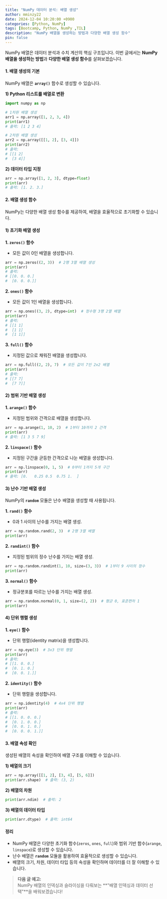 ```yaml
---
title: "NumPy 데이터 분석: 배열 생성"
author: mminzy22
date: 2024-12-04 10:20:00 +0900
categories: [Python, NumPy]
tags: [Bootcamp, Python, NumPy ,TIL]
description: "NumPy 배열을 생성하는 방법과 다양한 배열 생성 함수"
pin: false
---
```




NumPy 배열은 데이터 분석과 수치 계산의 핵심 구조입니다. 이번 글에서는 **NumPy 배열을 생성하는 방법**과 **다양한 배열 생성 함수**를 살펴보겠습니다.


#### 1. 배열 생성의 기본

NumPy 배열은 **`array()`** 함수로 생성할 수 있습니다.

**1) Python 리스트를 배열로 변환**
```python
import numpy as np

# 1차원 배열 생성
arr1 = np.array([1, 2, 3, 4])
print(arr1)
# 출력: [1 2 3 4]

# 2차원 배열 생성
arr2 = np.array([[1, 2], [3, 4]])
print(arr2)
# 출력:
# [[1 2]
#  [3 4]]
```

**2) 데이터 타입 지정**
```python
arr = np.array([1, 2, 3], dtype=float)
print(arr)
# 출력: [1. 2. 3.]
```


#### 2. 배열 생성 함수

NumPy는 다양한 배열 생성 함수를 제공하여, 배열을 효율적으로 초기화할 수 있습니다.


#### 1) 초기화 배열 생성

**1. `zeros()` 함수**
- 모든 값이 0인 배열을 생성합니다.
```python
arr = np.zeros((2, 3))  # 2행 3열 배열 생성
print(arr)
# 출력:
# [[0. 0. 0.]
#  [0. 0. 0.]]
```

**2. `ones()` 함수**
- 모든 값이 1인 배열을 생성합니다.
```python
arr = np.ones((3, 2), dtype=int)  # 정수형 3행 2열 배열
print(arr)
# 출력:
# [[1 1]
#  [1 1]
#  [1 1]]
```

**3. `full()` 함수**
- 지정된 값으로 채워진 배열을 생성합니다.
```python
arr = np.full((2, 2), 7)  # 모든 값이 7인 2x2 배열
print(arr)
# 출력:
# [[7 7]
#  [7 7]]
```


#### 2) 범위 기반 배열 생성

**1. `arange()` 함수**
- 지정된 범위와 간격으로 배열을 생성합니다.
```python
arr = np.arange(1, 10, 2)  # 1부터 10까지 2 간격
print(arr)
# 출력: [1 3 5 7 9]
```

**2. `linspace()` 함수**
- 지정된 구간을 균등한 간격으로 나눈 배열을 생성합니다.
```python
arr = np.linspace(0, 1, 5)  # 0부터 1까지 5개 구간
print(arr)
# 출력: [0.   0.25 0.5  0.75 1.  ]
```


#### 3) 난수 기반 배열 생성

NumPy의 **`random`** 모듈은 난수 배열을 생성할 때 사용됩니다.

**1. `rand()` 함수**
- 0과 1 사이의 난수를 가지는 배열 생성.
```python
arr = np.random.rand(2, 3)  # 2행 3열 배열
print(arr)
```

**2. `randint()` 함수**
- 지정된 범위의 정수 난수를 가지는 배열 생성.
```python
arr = np.random.randint(1, 10, size=(3, 3))  # 1부터 9 사이의 정수
print(arr)
```

**3. `normal()` 함수**
- 정규분포를 따르는 난수를 가지는 배열 생성.
```python
arr = np.random.normal(0, 1, size=(2, 2))  # 평균 0, 표준편차 1
print(arr)
```


#### 4) 단위 행렬 생성

**1. `eye()` 함수**
- 단위 행렬(identity matrix)을 생성합니다.
```python
arr = np.eye(3)  # 3x3 단위 행렬
print(arr)
# 출력:
# [[1. 0. 0.]
#  [0. 1. 0.]
#  [0. 0. 1.]]
```

**2. `identity()` 함수**
- 단위 행렬을 생성합니다.
```python
arr = np.identity(4)  # 4x4 단위 행렬
print(arr)
# 출력:
# [[1. 0. 0. 0.]
#  [0. 1. 0. 0.]
#  [0. 0. 1. 0.]
#  [0. 0. 0. 1.]]
```


#### 3. 배열 속성 확인

생성된 배열의 속성을 확인하여 배열 구조를 이해할 수 있습니다.

**1) 배열의 크기**
```python
arr = np.array([[1, 2], [3, 4], [5, 6]])
print(arr.shape)  # 출력: (3, 2)
```

**2) 배열의 차원**
```python
print(arr.ndim)  # 출력: 2
```

**3) 배열의 데이터 타입**
```python
print(arr.dtype)  # 출력: int64
```


#### 정리

- NumPy 배열은 다양한 초기화 함수(`zeros`, `ones`, `full`)와 범위 기반 함수(`arange`, `linspace`)로 생성할 수 있습니다.
- 난수 배열은 **`random`** 모듈을 활용하여 효율적으로 생성할 수 있습니다.
- 배열의 크기, 차원, 데이터 타입 등의 속성을 확인하며 데이터를 더 잘 이해할 수 있습니다.

> **다음 글 예고:**  
> NumPy 배열의 인덱싱과 슬라이싱을 다뤄보는 **"배열 인덱싱과 데이터 선택"**을 배워보겠습니다!

